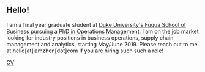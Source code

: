 ## Hello!

I am a final year graduate student at [Duke University's Fuqua School of Business](https://www.fuqua.duke.edu/) pursuing a [PhD in Operations Management](https://scholars.duke.edu/person/zhen). I am on the job market looking for industry positions in business operations, supply chain management and analytics, starting May/June 2019. Please reach out to me at hello[at]iamzhen[dot]com if you are hiring such such a role! 

[CV](/CV.md)

